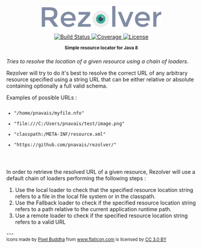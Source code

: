 <p align="center">
    <!--<img src="https://cdn.rawgit.com/pnavais/rezolver/master/logo.svg" height="50">-->
    <img src="logo.png"/>
</p>

<p align="center">
    <a href="https://travis-ci.org/pnavais/rezolver">
        <img src="https://img.shields.io/travis/pnavais/rezolver.svg"
             alt="Build Status"/>
    </a>
    <a href="https://coveralls.io/github/pnavais/rezolver?branch=master">
        <img src="https://img.shields.io/coveralls/pnavais/rezolver.svg"
             alt="Coverage"/>
    </a>
     <a href="LICENSE.txt">
       <img src="https://img.shields.io/github/license/pnavais/rezolver.svg"
            alt="License"/>
    </a>
</p>

<p align="center"><sup><strong>Simple resource locator for Java 8</strong></sup></p>

<p><i>Tries to resolve the location of a given resource using a chain of loaders.</i></p>
<p>
Rezolver will try to do it's best to resolve the correct URL of any
arbitrary resource specified using a string URL that can be either relative
or absolute containing optionally a full valid schema.
</p>
Examples of possible URLs :
<code><ul>
<li>"/home/pnavais/myfile.nfo"</li>
<li>"file:///C:/Users/pnavais/test/image.png"</li>
<li>"classpath:/META-INF/resource.xml"</li>
<li>"https://github.com/pnavais/rezolver/"</li>
</ul>
</code>

In order to retrieve the resolved URL of a given resource, Rezolver will use
a default chain of loaders performing the following steps :
<ol>
<li>Use the local loader to check that the specified resource location string refers to a file in the local
   file system or in the classpath.</li>
<li>Use the Fallback loader to check if the specified resource location string refers to a path relative
    to the current application runtime path.</li>
<li>Use a remote loader to check if the specified resource location string refers to a valid URL</li>
</ol>
---


<div><sup>Icons made by <a href="http://www.flaticon.com/authors/pixel-buddha" title="Pixel Buddha">Pixel Buddha</a> from <a href="http://www.flaticon.com" title="Flaticon">www.flaticon.com</a> is licensed by <a href="http://creativecommons.org/licenses/by/3.0/" title="Creative Commons BY 3.0" target="_blank">CC 3.0 BY</a></sup></div>

